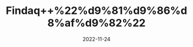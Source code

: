 ---
title: 'Findaq++%22%d9%81%d9%86%d8%af%d9%82%22'
date: '2022-11-24' 
metatag: '' 
inventory: '0' 
draft: false 
# meta description 
shortDescripton: '%22Hazelnut%22++Hazelnuts+are+a+good+source+of+energy+with+their+60.5%25+fat+content.+They+are+rich+source+of+vitamin+E.'
description: 'Dry+Fruit+%da%88%d8%b1%d8%a7%d8%a6%db%8c+%d9%81%d8%b1%d9%88%d8%aa'
longdescription: ''
tags: ''
brand: ''
subCategory: ''
unit: '10 gm-Pk'
sellCount: '0'
featured: False
# product Price
price: '60.0'
# Product Short Description
shortDescription: '%22Hazelnut%22++Hazelnuts+are+a+good+source+of+energy+with+their+60.5%25+fat+content.+They+are+rich+source+of+vitamin+E.'
productID: '67B6AE5E-F523-ED11-9968-005056B3A416'
type: 'products'
category: 'Dry+Fruit+%da%88%d8%b1%d8%a7%d8%a6%db%8c+%d9%81%d8%b1%d9%88%d8%aa' 
thumnailproduct: 'https://eraconnect.blob.core.windows.net/product-images/aminsaddiquidawakhana/67B6AE5E-F523-ED11-9968-005056B3A416.webp' 
images:
  - image: 'https://eraconnect.blob.core.windows.net/product-images/aminsaddiquidawakhana/67B6AE5E-F523-ED11-9968-005056B3A416.webp'  
Variants:
---